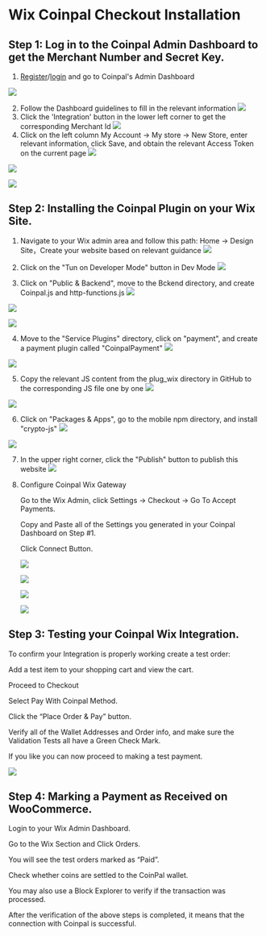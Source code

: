 # Wix Coinpal Checkout Installation

## Step 1: Log in to the Coinpal Admin Dashboard to get the Merchant Number and Secret Key.
1. [Register](https://portal.coinpal.io/#/admin/register)/[login](https://portal.coinpal.io/#/admin/login) and go to Coinpal's Admin Dashboard 

![](./img/register.png)

2. Follow the Dashboard guidelines to fill in the relevant information
![](./img/kyb.png)
3. Click the 'Integration' button in the lower left corner to get the corresponding Merchant Id
![](./img/merchant-id.png)
4. Click on the left column My Account -> My store -> New Store, enter relevant information, click Save, and obtain the relevant Access Token on the current page
![](./img/store1.png)

![](./img/store2.png)

![](./img/store3.png)

## Step 2: Installing the Coinpal Plugin on your Wix Site.

1. Navigate to your Wix admin area and follow this path: Home -> Design Site，Create your website based on relevant guidance
![](./img/website1.png)

2. Click on the "Tun on Developer Mode" button in Dev Mode
![](./img/website2.png)

3. Click on "Public & Backend", move to the Bckend directory, and create Coinpal.js and http-functions.js
![](./img/website3.png)

![](./img/website4.png)

![](./img/website4-2.png)

4. Move to the "Service Plugins" directory, click on "payment", and create a payment plugin called "CoinpalPayment"
![](./img/website5.png)

![](./img/website6.png)

5. Copy the relevant JS content from the plug_wix directory in GitHub to the corresponding JS file one by one
![](./img/website7.png)

![](./img/website8.png)

6. Click on "Packages & Apps", go to the mobile npm directory, and install "crypto-js"
![](./img/website9.png)

![](./img/website10.png)
   
7. In the upper right corner, click the "Publish" button to publish this website
![](./img/website11.png)

8. Configure Coinpal Wix Gateway
   
   Go to the Wix Admin, click Settings -> Checkout -> Go To Accept Payments.
   
   Copy and Paste all of the Settings you generated in your Coinpal Dashboard on Step #1.
   
   Click Connect Button.
   
   ![](./img/checkout1.png)
   
   ![](./img/checkout2.png)
   
   ![](./img/checkout3.png)
   
   ![](./img/checkout4.png)

## Step 3: Testing your Coinpal Wix Integration.

To confirm your Integration is properly working create a test order:

Add a test item to your shopping cart and view the cart.

Proceed to Checkout

Select Pay With Coinpal Method.

Click the “Place Order & Pay” button.

Verify all of the Wallet Addresses and Order info, and make sure the Validation Tests all have a Green Check Mark.

If you like you can now proceed to making a test payment.

![](./img/payment.png)

## Step 4: Marking a Payment as Received on WooCommerce.

Login to your Wix Admin Dashboard.

Go to the Wix Section and Click Orders.

You will see the test orders marked as “Paid”.

Check whether coins are settled to the CoinPal wallet.

You may also use a Block Explorer to verify if the transaction was processed.

After the verification of the above steps is completed, it means that the connection with Coinpal is successful.





